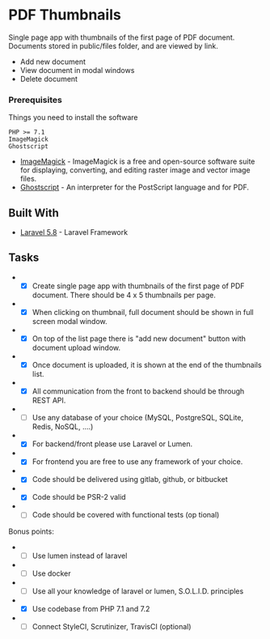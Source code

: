 # PDF Thumbnails

Single page app with thumbnails of the first page of PDF document. 
Documents stored in public/files folder, and are viewed by link.

* Add new document
* View document in modal windows
* Delete document 

### Prerequisites

Things you need to install the software

```
PHP >= 7.1
ImageMagick
Ghostscript
```

* [ImageMagick](https://mlocati.github.io/articles/php-windows-imagick.html) - ImageMagick is a free and open-source software suite for displaying, converting, and editing raster image and vector image files.
* [Ghostscript](https://stackoverflow.com/questions/3243361/how-to-install-test-convert-resize-pdf-using-imagemagick-ghostscript-window) - An interpreter for the PostScript language and for PDF.

## Built With

* [Laravel 5.8](https://laravel.com/docs/5.8) - Laravel Framework


## Tasks

* - [x] Create single page app with thumbnails of the first page of PDF document. There should be 4 x 5 
thumbnails per page.
* - [x] When clicking on thumbnail, full document should be shown in full screen modal window. 
* - [x] On top of the list page there is "add new document" button with document upload window. 
* - [x] Once document is uploaded, it is shown at the end of the thumbnails list. 
* - [x] All communication from the front to backend should be through REST API. 
* - [ ] Use any database of your choice (MySQL, PostgreSQL, SQLite, Redis, NoSQL, ....) 
* - [x] For backend/front please use Laravel or Lumen. 
* - [x] For frontend you are free to use any framework of your choice. 
* - [x] Code should be delivered using gitlab, github, or bitbucket 
* - [x] Code should be PSR-2 valid 
* - [ ] Code should be covered with functional tests (op tional) 

Bonus points:
* - [ ] Use lumen instead of laravel 
* - [ ] Use docker 
* - [ ] Use all your knowledge of laravel or lumen, S.O.L.I.D. principles 
* - [x] Use codebase from PHP 7.1 and 7.2 
* - [ ] Connect StyleCI, Scrutinizer, TravisCI (optional) 